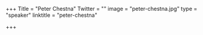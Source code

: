 +++
Title = "Peter Chestna"
Twitter = ""
image = "peter-chestna.jpg"
type = "speaker"
linktitle = "peter-chestna"

+++


